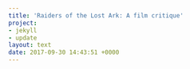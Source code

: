 ```yaml
---
title: 'Raiders of the Lost Ark: A film critique'
project:
- jekyll
- update
layout: text
date: 2017-09-30 14:43:51 +0000
---
```

